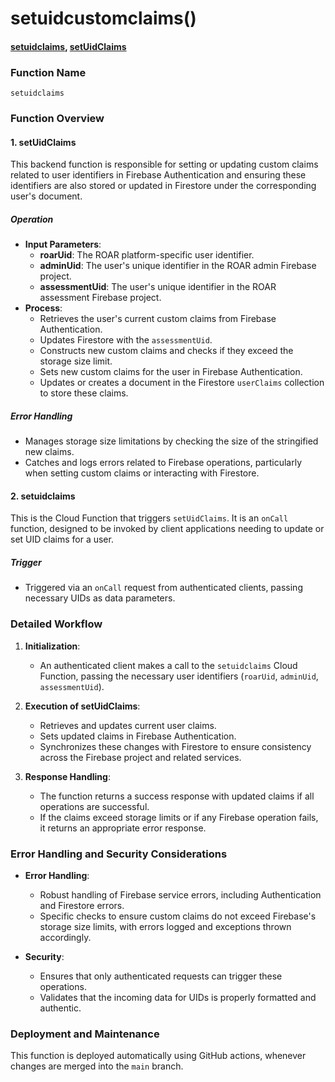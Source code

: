 # setuidcustomclaims()

#### [setuidclaims](https://github.com/yeatmanlab/roar-firebase-functions/blob/e784650492722d24069aa9b0704d1873ea5dafee/gse-roar-assessment/functions/src/index.ts#L25), [setUidClaims](https://github.com/yeatmanlab/roar-firebase-functions/blob/e784650492722d24069aa9b0704d1873ea5dafee/gse-roar-assessment/functions/src/set-custom-claims.ts#L42)

### Function Name
`setuidclaims`

### Function Overview

#### 1. **setUidClaims**
This backend function is responsible for setting or updating custom claims related to user identifiers in Firebase Authentication and ensuring these identifiers are also stored or updated in Firestore under the corresponding user's document.

##### Operation
- **Input Parameters**:
  - **roarUid**: The ROAR platform-specific user identifier.
  - **adminUid**: The user's unique identifier in the ROAR admin Firebase project.
  - **assessmentUid**: The user's unique identifier in the ROAR assessment Firebase project.
- **Process**:
  - Retrieves the user's current custom claims from Firebase Authentication.
  - Updates Firestore with the `assessmentUid`.
  - Constructs new custom claims and checks if they exceed the storage size limit.
  - Sets new custom claims for the user in Firebase Authentication.
  - Updates or creates a document in the Firestore `userClaims` collection to store these claims.

##### Error Handling
- Manages storage size limitations by checking the size of the stringified new claims.
- Catches and logs errors related to Firebase operations, particularly when setting custom claims or interacting with Firestore.

#### 2. **setuidclaims**
This is the Cloud Function that triggers `setUidClaims`. It is an `onCall` function, designed to be invoked by client applications needing to update or set UID claims for a user.

##### Trigger
- Triggered via an `onCall` request from authenticated clients, passing necessary UIDs as data parameters.

### Detailed Workflow

1. **Initialization**:
   - An authenticated client makes a call to the `setuidclaims` Cloud Function, passing the necessary user identifiers (`roarUid`, `adminUid`, `assessmentUid`).

2. **Execution of setUidClaims**:
   - Retrieves and updates current user claims.
   - Sets updated claims in Firebase Authentication.
   - Synchronizes these changes with Firestore to ensure consistency across the Firebase project and related services.

3. **Response Handling**:
   - The function returns a success response with updated claims if all operations are successful.
   - If the claims exceed storage limits or if any Firebase operation fails, it returns an appropriate error response.

### Error Handling and Security Considerations

- **Error Handling**:
  - Robust handling of Firebase service errors, including Authentication and Firestore errors.
  - Specific checks to ensure custom claims do not exceed Firebase's storage size limits, with errors logged and exceptions thrown accordingly.

- **Security**:
  - Ensures that only authenticated requests can trigger these operations.
  - Validates that the incoming data for UIDs is properly formatted and authentic.

### Deployment and Maintenance

This function is deployed automatically using GitHub actions, whenever changes are merged into the `main` branch.
